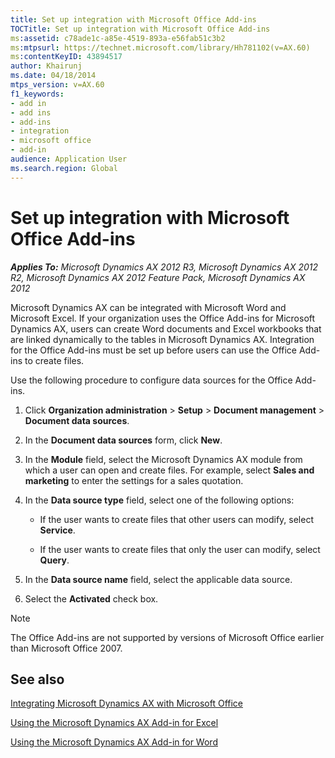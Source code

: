 ```yaml
---
title: Set up integration with Microsoft Office Add-ins
TOCTitle: Set up integration with Microsoft Office Add-ins
ms:assetid: c78ade1c-a85e-4519-893a-e56fab51c3b2
ms:mtpsurl: https://technet.microsoft.com/library/Hh781102(v=AX.60)
ms:contentKeyID: 43894517
author: Khairunj
ms.date: 04/18/2014
mtps_version: v=AX.60
f1_keywords:
- add in
- add ins
- add-ins
- integration
- microsoft office
- add-in
audience: Application User
ms.search.region: Global
---
```


# Set up integration with Microsoft Office Add-ins 


_**Applies To:** Microsoft Dynamics AX 2012 R3, Microsoft Dynamics AX 2012 R2, Microsoft Dynamics AX 2012 Feature Pack, Microsoft Dynamics AX 2012_

Microsoft Dynamics AX can be integrated with Microsoft Word and Microsoft Excel. If your organization uses the Office Add-ins for Microsoft Dynamics AX, users can create Word documents and Excel workbooks that are linked dynamically to the tables in Microsoft Dynamics AX. Integration for the Office Add-ins must be set up before users can use the Office Add-ins to create files.

Use the following procedure to configure data sources for the Office Add-ins.

1.  Click **Organization administration** \> **Setup** \> **Document management** \> **Document data sources**.

2.  In the **Document data sources** form, click **New**.

3.  In the **Module** field, select the Microsoft Dynamics AX module from which a user can open and create files. For example, select **Sales and marketing** to enter the settings for a sales quotation.

4.  In the **Data source type** field, select one of the following options:
    
      - If the user wants to create files that other users can modify, select **Service**.
    
      - If the user wants to create files that only the user can modify, select **Query**.

5.  In the **Data source name** field, select the applicable data source.

6.  Select the **Activated** check box.


> [!NOTE]
> <P>The Office Add-ins are not supported by versions of Microsoft Office earlier than Microsoft Office 2007.</P>



## See also

[Integrating Microsoft Dynamics AX with Microsoft Office](integrating-microsoft-dynamics-ax-with-microsoft-office.md)

[Using the Microsoft Dynamics AX Add-in for Excel](using-the-microsoft-dynamics-ax-add-in-for-excel.md)

[Using the Microsoft Dynamics AX Add-in for Word](using-the-microsoft-dynamics-ax-add-in-for-word.md)

  


